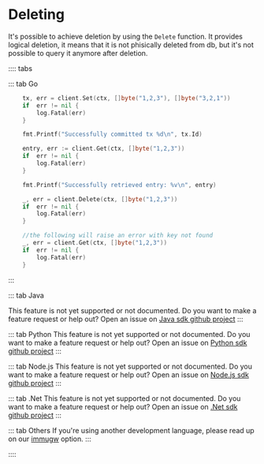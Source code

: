 # Deleting

It's possible to achieve deletion by using the `Delete` function. It provides logical deletion, it means that it is not phisically deleted from db, but it's not possible to query it anymore after deletion.


:::: tabs

::: tab Go
```go
    tx, err = client.Set(ctx, []byte("1,2,3"), []byte("3,2,1"))
	if  err != nil {
		log.Fatal(err)
	}

	fmt.Printf("Successfully committed tx %d\n", tx.Id)

	entry, err := client.Get(ctx, []byte("1,2,3"))
	if  err != nil {
		log.Fatal(err)
	}

	fmt.Printf("Successfully retrieved entry: %v\n", entry)

	_, err = client.Delete(ctx, []byte("1,2,3"))
	if  err != nil {
		log.Fatal(err)
	}

	//the following will raise an error with key not found
	_, err = client.Get(ctx, []byte("1,2,3"))
	if  err != nil {
		log.Fatal(err)
	}

```
:::

::: tab Java

This feature is not yet supported or not documented.
Do you want to make a feature request or help out? Open an issue on [Java sdk github project](https://github.com/codenotary/immudb4j/issues/new)
:::

::: tab Python
This feature is not yet supported or not documented.
Do you want to make a feature request or help out? Open an issue on [Python sdk github project](https://github.com/codenotary/immudb-py/issues/new)
:::

::: tab Node.js
This feature is not yet supported or not documented.
Do you want to make a feature request or help out? Open an issue on [Node.js sdk github project](https://github.com/codenotary/immudb-node/issues/new)
:::

::: tab .Net
This feature is not yet supported or not documented.
Do you want to make a feature request or help out? Open an issue on [.Net sdk github project](https://github.com/codenotary/immudb4dotnet/issues/new)
:::

::: tab Others
If you're using another development language, please read up on our [immugw](/master/immugw/) option.
:::

::::


